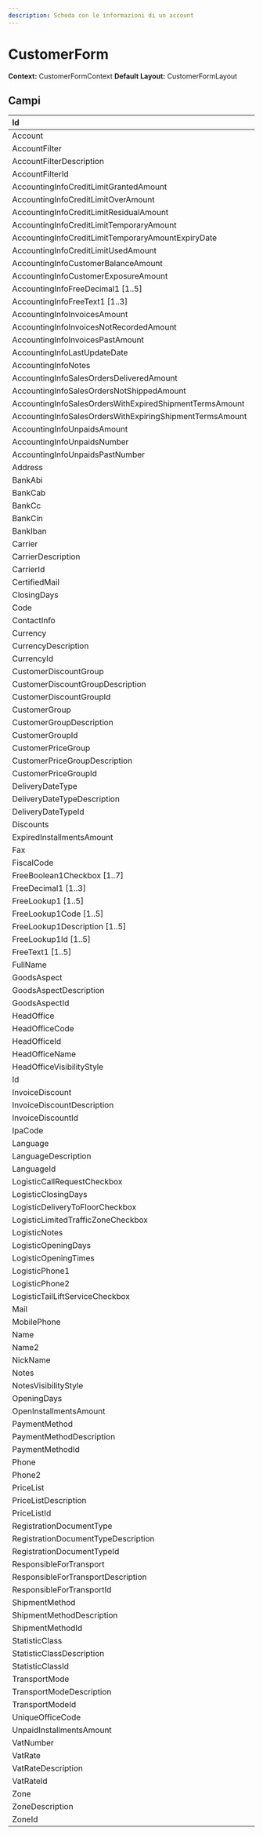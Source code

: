 ```yaml
---
description: Scheda con le informazioni di un account
---
```


# CustomerForm

**Context:** CustomerFormContext **Default Layout:** CustomerFormLayout

## Campi

| Id | Descrizione |
| :--- | :--- |
| Account |  |
| AccountFilter |  |
| AccountFilterDescription |  |
| AccountFilterId |  |
| AccountingInfoCreditLimitGrantedAmount |  |
| AccountingInfoCreditLimitOverAmount |  |
| AccountingInfoCreditLimitResidualAmount |  |
| AccountingInfoCreditLimitTemporaryAmount |  |
| AccountingInfoCreditLimitTemporaryAmountExpiryDate |  |
| AccountingInfoCreditLimitUsedAmount |  |
| AccountingInfoCustomerBalanceAmount |  |
| AccountingInfoCustomerExposureAmount |  |
| AccountingInfoFreeDecimal1 \[1..5\] |  |
| AccountingInfoFreeText1 \[1..3\] |  |
| AccountingInfoInvoicesAmount |  |
| AccountingInfoInvoicesNotRecordedAmount |  |
| AccountingInfoInvoicesPastAmount |  |
| AccountingInfoLastUpdateDate |  |
| AccountingInfoNotes |  |
| AccountingInfoSalesOrdersDeliveredAmount |  |
| AccountingInfoSalesOrdersNotShippedAmount |  |
| AccountingInfoSalesOrdersWithExpiredShipmentTermsAmount |  |
| AccountingInfoSalesOrdersWithExpiringShipmentTermsAmount |  |
| AccountingInfoUnpaidsAmount |  |
| AccountingInfoUnpaidsNumber |  |
| AccountingInfoUnpaidsPastNumber |  |
| Address |  |
| BankAbi |  |
| BankCab |  |
| BankCc |  |
| BankCin |  |
| BankIban |  |
| Carrier |  |
| CarrierDescription |  |
| CarrierId |  |
| CertifiedMail |  |
| ClosingDays |  |
| Code |  |
| ContactInfo |  |
| Currency |  |
| CurrencyDescription |  |
| CurrencyId |  |
| CustomerDiscountGroup |  |
| CustomerDiscountGroupDescription |  |
| CustomerDiscountGroupId |  |
| CustomerGroup |  |
| CustomerGroupDescription |  |
| CustomerGroupId |  |
| CustomerPriceGroup |  |
| CustomerPriceGroupDescription |  |
| CustomerPriceGroupId |  |
| DeliveryDateType |  |
| DeliveryDateTypeDescription |  |
| DeliveryDateTypeId |  |
| Discounts |  |
| ExpiredInstallmentsAmount |  |
| Fax |  |
| FiscalCode |  |
| FreeBoolean1Checkbox \[1..7\] |  |
| FreeDecimal1 \[1..3\] |  |
| FreeLookup1 \[1..5\] |  |
| FreeLookup1Code \[1..5\] |  |
| FreeLookup1Description \[1..5\] |  |
| FreeLookup1Id \[1..5\] |  |
| FreeText1 \[1..5\] |  |
| FullName |  |
| GoodsAspect |  |
| GoodsAspectDescription |  |
| GoodsAspectId |  |
| HeadOffice |  |
| HeadOfficeCode |  |
| HeadOfficeId |  |
| HeadOfficeName |  |
| HeadOfficeVisibilityStyle |  |
| Id |  |
| InvoiceDiscount |  |
| InvoiceDiscountDescription |  |
| InvoiceDiscountId |  |
| IpaCode |  |
| Language |  |
| LanguageDescription |  |
| LanguageId |  |
| LogisticCallRequestCheckbox |  |
| LogisticClosingDays |  |
| LogisticDeliveryToFloorCheckbox |  |
| LogisticLimitedTrafficZoneCheckbox |  |
| LogisticNotes |  |
| LogisticOpeningDays |  |
| LogisticOpeningTimes |  |
| LogisticPhone1 |  |
| LogisticPhone2 |  |
| LogisticTailLiftServiceCheckbox |  |
| Mail |  |
| MobilePhone |  |
| Name |  |
| Name2 |  |
| NickName |  |
| Notes |  |
| NotesVisibilityStyle |  |
| OpeningDays |  |
| OpenInstallmentsAmount |  |
| PaymentMethod |  |
| PaymentMethodDescription |  |
| PaymentMethodId |  |
| Phone |  |
| Phone2 |  |
| PriceList |  |
| PriceListDescription |  |
| PriceListId |  |
| RegistrationDocumentType |  |
| RegistrationDocumentTypeDescription |  |
| RegistrationDocumentTypeId |  |
| ResponsibleForTransport |  |
| ResponsibleForTransportDescription |  |
| ResponsibleForTransportId |  |
| ShipmentMethod |  |
| ShipmentMethodDescription |  |
| ShipmentMethodId |  |
| StatisticClass |  |
| StatisticClassDescription |  |
| StatisticClassId |  |
| TransportMode |  |
| TransportModeDescription |  |
| TransportModeId |  |
| UniqueOfficeCode |  |
| UnpaidInstallmentsAmount |  |
| VatNumber |  |
| VatRate |  |
| VatRateDescription |  |
| VatRateId |  |
| Zone |  |
| ZoneDescription |  |
| ZoneId |  |

